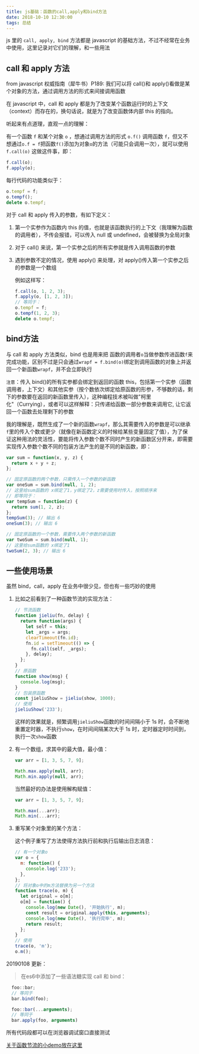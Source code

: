 ```yaml
---
title: js基础：函数的call,apply和bind方法
date: 2018-10-10 12:30:00
tags: 总结
---
```


js 里的 `call, apply, bind` 方法都是 javascript 的基础方法，不过不经常在业务中使用，这里记录对它们的理解，和一些用法

## call 和 apply 方法

from javascript 权威指南（犀牛书）P189:
我们可以将 call()和 apply()看做是某个对象的方法，通过调用方法的形式来间接调用函数

在 javascript 中，call 和 apply 都是为了改变某个函数运行时的上下文（context）而存在的，换句话说，就是为了改变函数体内部 this 的指向。

听起来有点道理，直观一点的理解：

有一个函数 `f` 和某个对象 `o` ，想通过调用方法的形式 `o.f()` 调用函数 `f`，但又不想通过`o.f = f`把函数`f()`添加为对象`o`的方法（可能只会调用一次），就可以使用 `f.call(o)` 这做这件事，即：

```javascript
f.call(o);
f.apply(o);
```

每行代码的功能类似于：

```javascript
o.tempf = f;
o.tempf();
delete o.tempf;
```

对于 call 和 apply 传入的参数，有如下定义：

1. 第一个实参作为函数内 this 的值，也就是该函数执行的上下文（我理解为函数的调用者），不传会报错，可以传入 null 或 undefined，会被替换为全局对象
2. 对于 call() 来说，第一个实参之后的所有实参就是传入调用函数的参数
3. 遇到参数不定的情况，使用 apply() 来处理，对 apply()传入第一个实参之后的参数是一个数组

   例如这样写：

   ```javascript
   f.call(o, 1, 2, 3);
   f.apply(o, [1, 2, 3]);
   // 等同于：
   o.tempf = f;
   o.tempf(1, 2, 3);
   delete o.tempf;
   ```

## bind方法

与 call 和 apply 方法类似，bind 也是用来把 函数的调用者`o`当做参数传进函数`f`来完成功能，区别不过是只会通过`wrapf = f.bind(o)`绑定到调用函数的对象上并返回一个新函数`wrapf`，并不会立即执行

`注意`：传入 bind()的所有实参都会绑定到返回的函数 this，包括第一个实参（函数调用者，上下文）和其他实参（按个数依次绑定给原函数的形参，不够数的话，剩下的参数要在返回的新函数里传入），这种编程技术被叫做"柯里化"（Currying），或者可以这样解释：只传递给函数一部分参数来调用它, 让它返回一个函数去处理剩下的参数

我的理解是，既然生成了一个新的函数`wrapf`，那么其需要传入的参数是可以继承`f`里的传入个数或更少（就像在新函数定义的时候给某些变量固定了值），为了保证这种用法的灵活性，要能将传入参数个数不同时产生的新函数区分开来，即需要实现传入参数个数不同的包装方法产生的是不同的新函数，即：

```javascript
var sum = function(x, y, z) {
  return x + y + z;
};

// 固定原函数的两个参数，只需传入一个参数的新函数
var oneSum = sum.bind(null, 1, 2);
// 这里给sum函数的 x绑定了1，y绑定了2，z需要使用时传入，按照顺序来
// 即等同于：
var tempSum = function(z) {
  return sum(1, 2, z);
};
tempSum(3); // 输出 6
oneSum(3); // 输出 6

// 固定原函数的一个参数，需要传入两个参数的新函数
var twoSum = sum.bind(null, 1);
// 这里给sum函数的 x绑定了1
twoSum(2, 3); // 输出 6
```

## 一些使用场景

虽然 bind，call，apply 在业务中很少见，但也有一些巧妙的使用

1. 比如之前看到了一种函数节流的实现方法：

    ```javascript
    // 节流函数
    function jieliu(fn, delay) {
      return function(args) {
        let self = this;
        let _args = args;
        clearTimeout(fn.id);
        fn.id = setTimeout(() => {
          fn.call(self, _args);
        }, delay);
      };
    }
    // 原函数
    function show(msg) {
      console.log(msg);
    }
    // 包装原函数
    const jieliuShow = jieliu(show, 1000);
    // 使用
    jieliuShow('233');
    ```

    这样的效果就是，频繁调用`jieliuShow`函数的时间间隔小于 1s 时，会不断地重置定时器，不执行`show`，在时间间隔某次大于 1s 时，定时器定时时间到，执行一次`show`函数

2. 有一个数组，求其中的最大值，最小值：

    ```javascript
    var arr = [1, 3, 5, 7, 9];

    Math.max.apply(null, arr);
    Math.min.apply(null, arr);
    ```

    当然最好的办法是使用解构赋值：

    ```javascript
    var arr = [1, 3, 5, 7, 9];

    Math.max(...arr);
    Math.min(...arr);
    ```

3. 重写某个对象里的某个方法：

    这个例子重写了方法使得方法执行前和执行后输出日志消息：

    ```javascript
    // 有一个对象o
    var o = {
      m: function() {
        console.log('233');
      },
    };
    // 将对象o中的m方法替换为另一个方法
    function trace(o, m) {
      let original = o[m];
      o[m] = function() {
        console.log(new Date(), '开始执行', m);
        const result = original.apply(this, arguments);
        console.log(new Date(), '执行完毕', m);
        return result;
      };
    }
    // 使用
    trace(o, 'm');
    o.m();
    ```

20190108 更新：
> 在es6中添加了一些语法糖实现 call 和 bind：
```javascript
  foo::bar;
  // 等同于
  bar.bind(foo);

  foo::bar(...arguments);
  // 等同于
  bar.apply(foo, arguments)
```



所有代码段都可以在浏览器调试窗口直接测试

> 
[关于函数节流的小demo放在这里](https://github.com/ChenSimin0103/Demo/tree/master/js%E5%87%BD%E6%95%B0%E5%9F%BA%E7%A1%80%EF%BC%9Acall%2Capply%E5%92%8Cbind)
